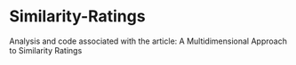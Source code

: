 # Similarity-Ratings
Analysis and code associated with the article: A Multidimensional Approach to Similarity Ratings

